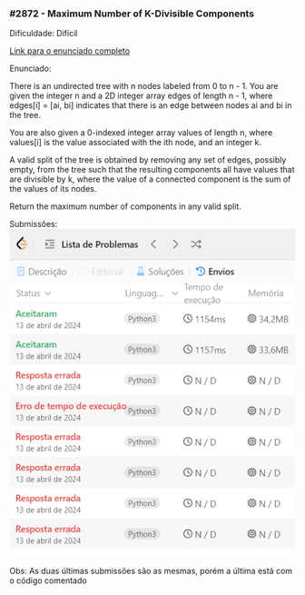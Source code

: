 ### #2872 - Maximum Number of K-Divisible Components

Dificuldade: Difícil

[Link para o enunciado completo](https://leetcode.com/problems/maximum-number-of-k-divisible-components/description/)

Enunciado:

There is an undirected tree with n nodes labeled from 0 to n - 1. You are given the integer n and a 2D integer array edges of length n - 1, where edges[i] = [ai, bi] indicates that there is an edge between nodes ai and bi in the tree.

You are also given a 0-indexed integer array values of length n, where values[i] is the value associated with the ith node, and an integer k.

A valid split of the tree is obtained by removing any set of edges, possibly empty, from the tree such that the resulting components all have values that are divisible by k, where the value of a connected component is the sum of the values of its nodes.

Return the maximum number of components in any valid split.

Submissões: <br>
![image](https://raw.githubusercontent.com/JoaoBarreto03/Vazio/main/Captura%20de%20tela%202024-04-15%20142753.png?token=GHSAT0AAAAAACQPWL5U5MBF7ZTT4RWIUP34ZQ5ZO6Q)

Obs: As duas últimas submissões são as mesmas, porém a última está com o código comentado

